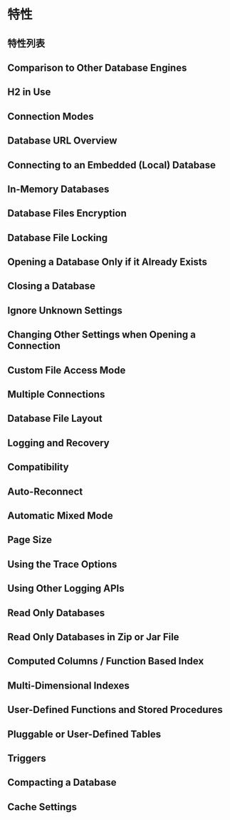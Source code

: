 特性
====

## 特性列表

## Comparison to Other Database Engines
## H2 in Use
## Connection Modes
## Database URL Overview
## Connecting to an Embedded (Local) Database
## In-Memory Databases
## Database Files Encryption
## Database File Locking
## Opening a Database Only if it Already Exists
## Closing a Database
## Ignore Unknown Settings
## Changing Other Settings when Opening a Connection
## Custom File Access Mode
## Multiple Connections
## Database File Layout
## Logging and Recovery
## Compatibility
## Auto-Reconnect
## Automatic Mixed Mode
## Page Size
## Using the Trace Options
## Using Other Logging APIs
## Read Only Databases
## Read Only Databases in Zip or Jar File
## Computed Columns / Function Based Index
## Multi-Dimensional Indexes
## User-Defined Functions and Stored Procedures
## Pluggable or User-Defined Tables
## Triggers
## Compacting a Database
## Cache Settings